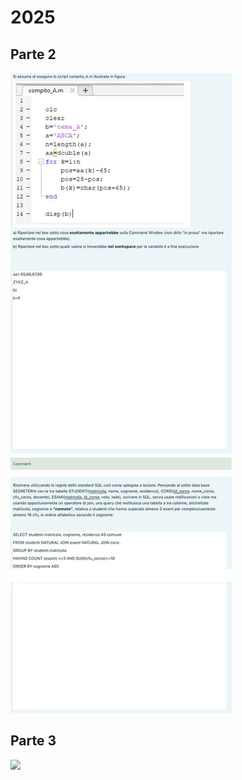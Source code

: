 # 2025

## Parte 2
![](/Dati/Studio/III_Anno/InfoMed/Temi_d'esame/1app_2025/parte_2.jpg)

## Parte 3
![](https://cdn.discordapp.com/attachments/618754587612020736/1388077154667069440/image.png?ex=6864f116&is=68639f96&hm=6efcd60179c236572f07ce22abcbab9f202ee82a3091fc3977c8593fadbbce49&)

